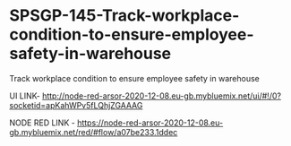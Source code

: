 # SPSGP-145-Track-workplace-condition-to-ensure-employee-safety-in-warehouse
Track workplace condition to ensure employee safety in  warehouse

UI LINK- http://node-red-arsor-2020-12-08.eu-gb.mybluemix.net/ui/#!/0?socketid=apKahWPv5fLQhjZGAAAG

NODE RED LINK - https://node-red-arsor-2020-12-08.eu-gb.mybluemix.net/red/#flow/a07be233.1ddec
